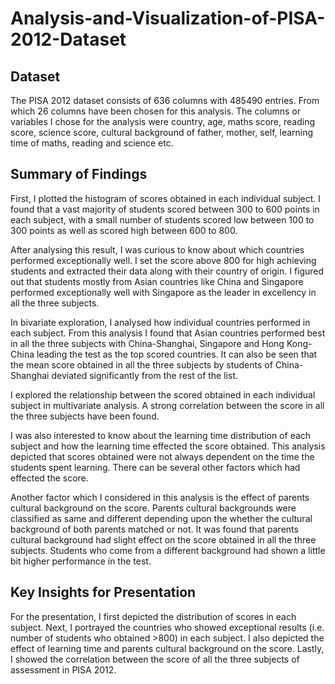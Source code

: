 # Analysis-and-Visualization-of-PISA-2012-Dataset
## Dataset

The PISA 2012 dataset consists of 636 columns with 485490 entries. From which 26 columns have been chosen for this analysis. The columns or variables I chose for the analysis were country, age, maths score, reading score, science score, cultural background of father, mother, self, learning time of maths, reading and science etc.


## Summary of Findings

First, I plotted the histogram of scores obtained in each individual subject. I found that a vast majority of students scored between 300 to 600 points in each subject, with a small number of students scored low between 100 to 300 points as well as scored high between 600 to 800.

After analysing this result, I was curious to know about which countries performed exceptionally well. I set the score above 800 for high achieving students and extracted their data along with their country of origin. I figured out that students mostly from Asian countries like China and Singapore performed exceptionally well with Singapore as the leader in excellency in all the three subjects.

In bivariate exploration, I analysed how individual countries performed in each subject. From this analysis I found that Asian countries performed best in all the three subjects with China-Shanghai, Singapore and Hong Kong-China leading the test as the top scored countries. It can also be seen that the mean score obtained in all the three subjects by students of China-Shanghai deviated significantly from the rest of the list.

I explored the relationship between the scored obtained in each individual subject in multivariate analysis. A strong correlation between the score in all the three subjects have been found. 

I was also interested to know about the learning time distribution of each subject and how the learning time effected the score obtained. This analysis depicted that scores obtained were not always dependent on the time the students spent learning. There can be several other factors which had effected the score.

Another factor which I considered in this analysis is the effect of parents cultural background on the score. Parents cultural backgrounds were classified as same and different depending upon the whether the cultural background of both parents matched or not. It was found that parents cultural background had slight effect on the score obtained in all the three subjects. Students who come from a different background had shown a little bit higher performance in the test.

## Key Insights for Presentation

For the presentation, I first depicted the distribution of scores in each subject. 
Next, I portrayed the countries who showed exceptional results (i.e. number of students who obtained >800) in each subject.
I also depicted the effect of learning time and parents cultural background on the score.
Lastly, I showed the correlation between the score of all the three subjects of assessment in PISA 2012.
